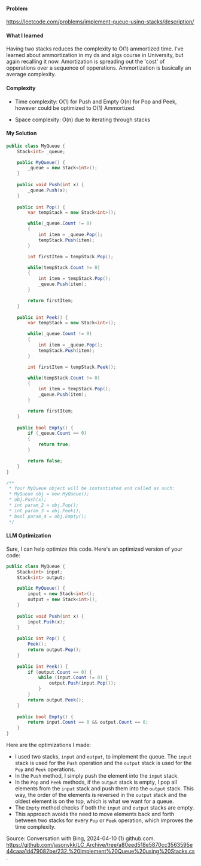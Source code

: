 #### Problem
https://leetcode.com/problems/implement-queue-using-stacks/description/

#### What I learned

Having two stacks reduces the complexity to O(1) ammortized time. I've learned about ammortization in my ds and algs course in University, but again recalling it now. Amortization is spreading out the 'cost' of opperations over a sequence of opperations. Ammortization is basically an average complexity. 

#### Complexity
- Time complexity:
O(1) for Push and Empty
O(n) for Pop and Peek, however could be optimized to O(1) Ammortized.

- Space complexity:
O(n) due to iterating through stacks

#### My Solution
```c#
public class MyQueue {
    Stack<int> _queue;

    public MyQueue() {
        _queue = new Stack<int>();
    }
    
    public void Push(int x) {
        _queue.Push(x);
    }
    
    public int Pop() {
        var tempStack = new Stack<int>();

        while(_queue.Count != 0)
        {
            int item = _queue.Pop();
            tempStack.Push(item);
        }

        int firstItem = tempStack.Pop();

        while(tempStack.Count != 0)
        {
            int item = tempStack.Pop();
            _queue.Push(item);
        }

        return firstItem;
    }
    
    public int Peek() {
        var tempStack = new Stack<int>();

        while(_queue.Count != 0)
        {
            int item = _queue.Pop();
            tempStack.Push(item);
        }

        int firstItem = tempStack.Peek();

        while(tempStack.Count != 0)
        {
            int item = tempStack.Pop();
            _queue.Push(item);
        }

        return firstItem;
    }
    
    public bool Empty() {
        if (_queue.Count == 0) 
        {
            return true;
        }

        return false;
    }
}

/**
 * Your MyQueue object will be instantiated and called as such:
 * MyQueue obj = new MyQueue();
 * obj.Push(x);
 * int param_2 = obj.Pop();
 * int param_3 = obj.Peek();
 * bool param_4 = obj.Empty();
 */
```

#### LLM Optimization
Sure, I can help optimize this code. Here's an optimized version of your code:

```csharp
public class MyQueue {
    Stack<int> input;
    Stack<int> output;

    public MyQueue() {
        input = new Stack<int>();
        output = new Stack<int>();
    }
    
    public void Push(int x) {
        input.Push(x);
    }
    
    public int Pop() {
        Peek();
        return output.Pop();
    }
    
    public int Peek() {
        if (output.Count == 0) {
            while (input.Count != 0) {
                output.Push(input.Pop());
            }
        }
        return output.Peek();
    }
    
    public bool Empty() {
        return input.Count == 0 && output.Count == 0;
    }
}
```

Here are the optimizations I made:
- I used two stacks, `input` and `output`, to implement the queue. The `input` stack is used for the `Push` operation and the `output` stack is used for the `Pop` and `Peek` operations.
- In the `Push` method, I simply push the element into the `input` stack.
- In the `Pop` and `Peek` methods, if the `output` stack is empty, I pop all elements from the `input` stack and push them into the `output` stack. This way, the order of the elements is reversed in the `output` stack and the oldest element is on the top, which is what we want for a queue.
- The `Empty` method checks if both the `input` and `output` stacks are empty.
- This approach avoids the need to move elements back and forth between two stacks for every `Pop` or `Peek` operation, which improves the time complexity.

Source: Conversation with Bing, 2024-04-10
(1) github.com. https://github.com/jasonykk/LC_Archive/tree/a80eed518e5870cc3563595e44caaa1d479082be/232.%20Implement%20Queue%20using%20Stacks.cs.
